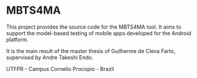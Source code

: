 # MBTS4MA

This project provides the source code for the MBTS4MA tool. It aims to support the model-based testing of mobile apps developed for the Android platform. 

It is the main result of the master thesis of Guilherme de Cleva Farto, supervised by Andre Takeshi Endo.

UTFPR - Campus Cornelio Procopio - Brazil 
